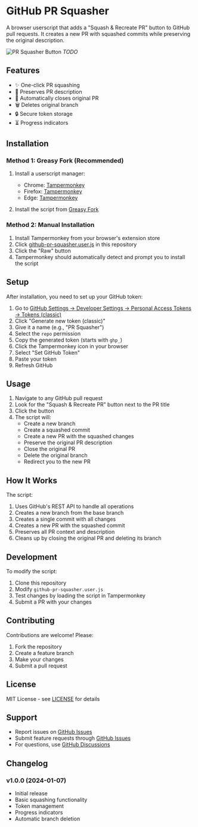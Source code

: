 # GitHub PR Squasher

A browser userscript that adds a "Squash & Recreate PR" button to GitHub pull requests. It creates a new PR with squashed commits while preserving the original description.

![PR Squasher Button](screenshots/button.png) *TODO*

## Features

- ✨ One-click PR squashing
- 📝 Preserves PR description
- 🔄 Automatically closes original PR
- 🗑️ Deletes original branch
- 🔒 Secure token storage
- ⏳ Progress indicators

## Installation

### Method 1: Greasy Fork (Recommended)

1. Install a userscript manager:
   - Chrome: [Tampermonkey](https://chrome.google.com/webstore/detail/tampermonkey/dhdgffkkebhmkfjojejmpbldmpobfkfo)
   - Firefox: [Tampermonkey](https://addons.mozilla.org/en-US/firefox/addon/tampermonkey/)
   - Edge: [Tampermonkey](https://microsoftedge.microsoft.com/addons/detail/tampermonkey/iikmkjmpaadaobahmlepeloendndfphd)

2. Install the script from [Greasy Fork](https://greasyfork.org/en/scripts/TODO)

### Method 2: Manual Installation

1. Install Tampermonkey from your browser's extension store
2. Click [github-pr-squasher.user.js](github-pr-squasher.user.js) in this repository
3. Click the "Raw" button
4. Tampermonkey should automatically detect and prompt you to install the script

## Setup

After installation, you need to set up your GitHub token:

1. Go to [GitHub Settings → Developer Settings → Personal Access Tokens → Tokens (classic)](https://github.com/settings/tokens)
2. Click "Generate new token (classic)"
3. Give it a name (e.g., "PR Squasher")
4. Select the `repo` permission
5. Copy the generated token (starts with `ghp_`)
6. Click the Tampermonkey icon in your browser
7. Select "Set GitHub Token"
8. Paste your token
9. Refresh GitHub

## Usage

1. Navigate to any GitHub pull request
2. Look for the "Squash & Recreate PR" button next to the PR title
3. Click the button
4. The script will:
   - Create a new branch
   - Create a squashed commit
   - Create a new PR with the squashed changes
   - Preserve the original PR description
   - Close the original PR
   - Delete the original branch
   - Redirect you to the new PR

## How It Works

The script:
1. Uses GitHub's REST API to handle all operations
2. Creates a new branch from the base branch
3. Creates a single commit with all changes
4. Creates a new PR with the squashed commit
5. Preserves all PR context and description
6. Cleans up by closing the original PR and deleting its branch

## Development

To modify the script:

1. Clone this repository
2. Modify `github-pr-squasher.user.js`
3. Test changes by loading the script in Tampermonkey
4. Submit a PR with your changes

## Contributing

Contributions are welcome! Please:

1. Fork the repository
2. Create a feature branch
3. Make your changes
4. Submit a pull request

## License

MIT License - see [LICENSE](LICENSE) for details

## Support

- Report issues on [GitHub Issues](../../issues)
- Submit feature requests through [GitHub Issues](../../issues)
- For questions, use [GitHub Discussions](../../discussions)

## Changelog

### v1.0.0 (2024-01-07)
- Initial release
- Basic squashing functionality
- Token management
- Progress indicators
- Automatic branch deletion
